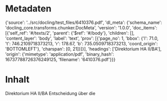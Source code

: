 # Metadaten
{'source': '../src/docling/test_files/6410376.pdf', 'dl_meta': {'schema_name': 'docling_core.transforms.chunker.DocMeta', 'version': '1.0.0', 'doc_items': [{'self_ref': '#/texts/2', 'parent': {'$ref': '#/body'}, 'children': [], 'content_layer': 'body', 'label': 'text', 'prov': [{'page_no': 1, 'bbox': {'l': 71.0, 't': 746.2109718373213, 'r': 178.67, 'b': 735.0509718373213, 'coord_origin': 'BOTTOMLEFT'}, 'charspan': [0, 21]}]}], 'headings': ['Direktorium HA II/BA'], 'origin': {'mimetype': 'application/pdf', 'binary_hash': 16737788726376249125, 'filename': '6410376.pdf'}}}

# Inhalt
Direktorium HA II/BA
Entscheidung über die